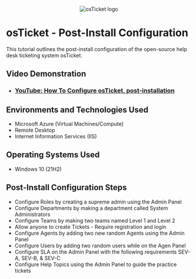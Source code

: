 <p align="center">
<img src="https://i.imgur.com/Clzj7Xs.png" alt="osTicket logo"/>
</p>

<h1>osTicket - Post-Install Configuration</h1>
This tutorial outlines the post-install configuration of the open-source help desk ticketing system osTicket.<br />


<h2>Video Demonstration</h2>

- ### [YouTube: How To Configure osTicket, post-installation](https://www.youtube.com/watch?v=4kEQtECcO-U)

<h2>Environments and Technologies Used</h2>

- Microsoft Azure (Virtual Machines/Compute)
- Remote Desktop
- Internet Information Services (IIS)

<h2>Operating Systems Used </h2>

- Windows 10</b> (21H2)

<h2>Post-Install Configuration Steps</h2>

- Configure Roles by creating a supreme admin using the Admin Panel
- Configure Departments by making a department called System Administrators
- Configure Teams by making two teams named Level 1 and Level 2
- Allow anyone to create Tickets - Require registration and login
- Configure Agents by adding two new random Agents using the Admin Panel
- Configure Users by adding two random users while on the Agen Panel
- Configure SLA on the Admin Panel with the following requirements SEV-A, SEV-B, & SEV-C 
- Configure Help Topics using the Admin Panel to guide the practice tickets




